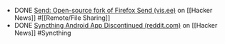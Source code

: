 - DONE [Send: Open-source fork of Firefox Send (vis.ee)](https://news.ycombinator.com/item?id=41887378) on [[Hacker News]] #[[Remote/File Sharing]]
- DONE [Syncthing Android App Discontinued (reddit.com)](https://news.ycombinator.com/item?id=41895718) on [[Hacker News]] #Syncthing